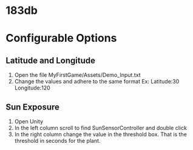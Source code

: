 # 183db

# Configurable Options
## Latitude and Longitude
  1. Open the file MyFirstGame/Assets/Demo_Input.txt
  1. Change the values and adhere to the same format
  Ex: Latitude:30 Longitude:120

## Sun Exposure
  1. Open Unity
  1. In the left column scroll to find SunSensorController and double click
  1. In the right column change the value in the threshold box.  That is the threshold in seconds for the plant.
 
